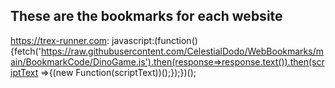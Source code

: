 ## These are the bookmarks for each website ##

https://trex-runner.com:
javascript:(function(){fetch('https://raw.githubusercontent.com/CelestialDodo/WebBookmarks/main/BookmarkCode/DinoGame.js').then(response=>response.text()).then(scriptText =>{(new Function(scriptText))();});})();
